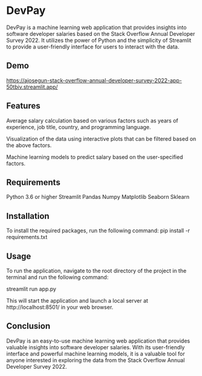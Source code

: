 # DevPay

DevPay is a machine learning web application that provides insights into software developer salaries based on the Stack Overflow Annual Developer Survey 2022. It utilizes the power of Python and the simplicity of Streamlit to provide a user-friendly interface for users to interact with the data.

## Demo
https://ajosegun-stack-overflow-annual-developer-survey-2022-app-50tbiv.streamlit.app/

## Features
Average salary calculation based on various factors such as years of experience, job title, country, and programming language.

Visualization of the data using interactive plots that can be filtered based on the above factors.

Machine learning models to predict salary based on the user-specified factors.

## Requirements
Python 3.6 or higher
Streamlit
Pandas
Numpy
Matplotlib
Seaborn
Sklearn

## Installation
To install the required packages, run the following command:
pip install -r requirements.txt

## Usage
To run the application, navigate to the root directory of the project in the terminal and run the following command:

streamlit run app.py

This will start the application and launch a local server at http://localhost:8501/ in your web browser.

## Conclusion
DevPay is an easy-to-use machine learning web application that provides valuable insights into software developer salaries. With its user-friendly interface and powerful machine learning models, it is a valuable tool for anyone interested in exploring the data from the Stack Overflow Annual Developer Survey 2022.







